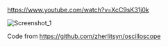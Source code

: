 https://www.youtube.com/watch?v=XcC9sK31j0k

![Screenshot_1](https://github.com/offpic/OSCILLOSCOPE-STM32-ILI9341-SPI-TFT-STM32F411CEU6/assets/31142397/92296962-4152-4fb3-a067-2fe2e5ba5716)

Code from https://github.com/zherlitsyn/oscilloscope
